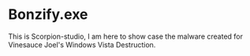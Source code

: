 # Bonzify.exe
This is Scorpion-studio, I am here to show case the malware created for Vinesauce Joel's Windows Vista Destruction.

